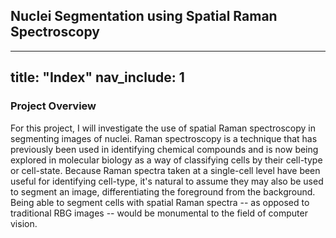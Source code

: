 ## Nuclei Segmentation using Spatial Raman Spectroscopy
---
title: "Index"
nav_include: 1
---


### Project Overview

For this project, I will investigate the use of spatial Raman spectroscopy in segmenting images of nuclei.  Raman spectroscopy is a technique that has previously been used in identifying chemical compounds and is now being explored in molecular biology as a way of classifying cells by their cell-type or cell-state. Because Raman spectra taken at a single-cell level have been useful for identifying cell-type, it's natural to assume they may also be used to segment an image, differentiating the foreground from the background. Being able to segment cells with spatial Raman spectra -- as opposed to traditional RBG images -- would be monumental to the field of computer vision.
